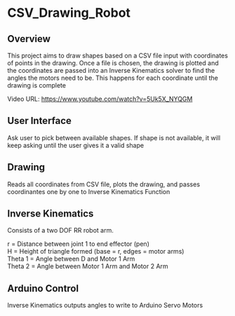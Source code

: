 # CSV_Drawing_Robot

## Overview
This project aims to draw shapes based on a CSV file input with coordinates of points in the drawing. Once a file is chosen, the drawing is plotted and the coordinates are passed into an Inverse Kinematics solver to find the angles the motors need to be. This happens for each coordinate until the drawing is complete

Video URL: https://www.youtube.com/watch?v=5Uk5X_NYQGM

## User Interface
Ask user to pick between available shapes. If shape is not available, it will keep asking until the user gives it a valid shape

## Drawing 
Reads all coordinates from CSV file, plots the drawing, and passes coordinantes one by one to Inverse Kinematics Function

## Inverse Kinematics
Consists of a two DOF RR robot arm.

r = Distance between joint 1 to end effector (pen) <br />
H = Height of triangle formed (base = r, edges = motor arms) <br />
Theta 1 = Angle between D and Motor 1 Arm <br />
Theta 2 = Angle between Motor 1 Arm and Motor 2 Arm 

## Arduino Control
Inverse Kinematics outputs angles to write to Arduino Servo Motors
